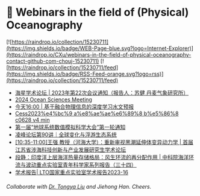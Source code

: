 # 🌊 Webinars in the field of (Physical) Oceanography

[![https://raindrop.io/collection/15230711](https://img.shields.io/badge/WEB-Page-blue.svg?logo=Internet-Explorer)](https://raindrop.io/CXu/webinars-in-the-field-of-physical-oceanography-contact-github-com-chouj-15230711) [![https://raindrop.io/collection/15230711/feed](https://img.shields.io/badge/RSS-Feed-orange.svg?logo=rss)](https://raindrop.io/collection/15230711/feed)

<!-- BLOG-POST-LIST:START -->
- [海星学术论坛 | 2023年第22次会议通知（报告人：苏健 丹麦气象研究所）](https://mp.weixin.qq.com/s/oe5OdHWGMNCXWEFz0Skk5Q)
- [2024 Ocean Sciences Meeting](https://agu.confex.com/agu/OSM24/prelim.cgi/Home/0)
- [今天16:00 | 基于融合物理信息的深度学习水文预报](https://mp.weixin.qq.com/s/z0fbo7odK8FuVUyVD4c_qA)
- [Cess2023%e4%bc%9 a%e8%ae%ae%e6%89%8 b%e5%86%8 c0628 v4 min](http://www.cess.org.cn/Assets/userfiles/sys_eb538c1c-65ff-4e82-8e6a-a1ef01127fed/files/CESS2023%e4%bc%9a%e8%ae%ae%e6%89%8b%e5%86%8c0628V4-min.pdf)
- [第一届“地球系统数值模拟科学大会”第一轮通知](https://earthlab.casconf.cn/page/1654747870592634880)
- [凌峰论坛第90讲｜全球变化与浮游生态系统](https://mp.weixin.qq.com/s/EmORz59pI4QHs-TSD6nSzQ)
- [[10:35-11:00]王强 教授（河海大学）：重新审视黑潮延伸体变异动力学 | 首届江苏省涉海科技创新与产业发展研究生学术论坛](https://www.koushare.com/lives/room/491849)
- [段静：印度洋上层海洋热量存储格局：风生环流的再分配作用 | 中科院海洋环流与波动重点实验室青年科学家系列报告（三十四）](https://mp.weixin.qq.com/s/oMgEgJUIAtWfe8OlMIIZVQ)
- [学术报告| LTO国家重点实验室学术报告2023-16](https://mp.weixin.qq.com/s/FQ0tgvJ9o-iL33WG921DOg)
<!-- BLOG-POST-LIST:END -->

###### Collaborate with [Dr. Tongya Liu](https://liutongya.github.io/) and Jiehong Han. Cheers.
